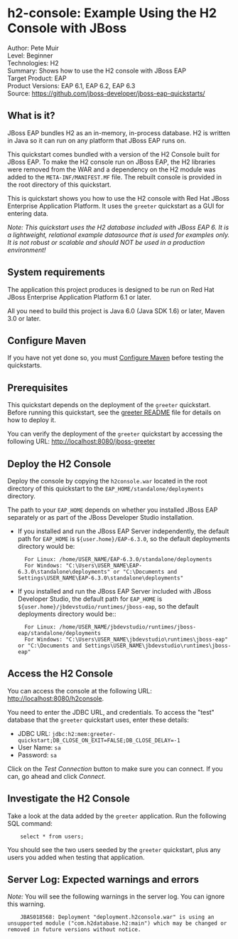 h2-console: Example Using the H2 Console with JBoss
===================================================
Author: Pete Muir  
Level: Beginner  
Technologies: H2  
Summary: Shows how to use the H2 console with JBoss EAP  
Target Product: EAP  
Product Versions: EAP 6.1, EAP 6.2, EAP 6.3  
Source: <https://github.com/jboss-developer/jboss-eap-quickstarts/>  

What is it?
-----------

JBoss EAP bundles H2 as an in-memory, in-process database. H2 is written in Java so it can run on any platform that JBoss EAP runs on.

This quickstart comes bundled with a version of the H2 Console built for JBoss EAP. To make the H2 console run on JBoss EAP, the H2 libraries were removed from the WAR and a dependency on the H2 module was added to the `META-INF/MANIFEST.MF` file. The rebuilt console is provided in the root directory of this quickstart.

This is quickstart shows you how to use the H2 console with Red Hat JBoss Enterprise Application Platform. It uses the `greeter` quickstart as a GUI for entering data.

_Note: This quickstart uses the H2 database included with JBoss EAP 6. It is a lightweight, relational example datasource that is used for examples only. It is not robust or scalable and should NOT be used in a production environment!_

System requirements
-------------------

The application this project produces is designed to be run on Red Hat JBoss Enterprise Application Platform 6.1 or later. 

All you need to build this project is Java 6.0 (Java SDK 1.6) or later, Maven 3.0 or later.
 

Configure Maven
---------------

If you have not yet done so, you must [Configure Maven](https://github.com/jboss-developer/jboss-developer-shared-resources/blob/master/guides/CONFIGURE_MAVEN.md#configure-maven-to-build-and-deploy-the-quickstarts) before testing the quickstarts.


Prerequisites
-----------

This quickstart depends on the deployment of the `greeter` quickstart. Before running this quickstart, see the [greeter README](../greeter/README.md) file for details on how to deploy it.

You can verify the deployment of the `greeter` quickstart by accessing the following URL: <http://localhost:8080/jboss-greeter> 


Deploy the H2 Console
------------------------

Deploy the console by copying the `h2console.war` located in the root directory of this quickstart to the `EAP_HOME/standalone/deployments` directory. 

The path to your `EAP_HOME` depends on whether you installed JBoss EAP separately or as part of the JBoss Developer Studio installation.

* If you installed and run the JBoss EAP Server independently, the default path for `EAP_HOME` is `${user.home}/EAP-6.3.0`, so the default deployments directory would be:


        For Linux: /home/USER_NAME/EAP-6.3.0/standalone/deployments
        For Windows: "C:\Users\USER_NAME\EAP-6.3.0\standalone\deployments" or "C:\Documents and Settings\USER_NAME\EAP-6.3.0\standalone\deployments"


* If you installed and run the JBoss EAP Server included with JBoss Developer Studio, the default path for `EAP_HOME` is `${user.home}/jbdevstudio/runtimes/jboss-eap`, so the default deployments directory would be::

        For Linux: /home/USER_NAME/jbdevstudio/runtimes/jboss-eap/standalone/deployments
        For Windows: "C:\Users\USER_NAME\jbdevstudio\runtimes\jboss-eap" or "C:\Documents and Settings\USER_NAME\jbdevstudio\runtimes\jboss-eap" 


Access the H2 Console 
---------------------

You can access the console at the following URL:  <http://localhost:8080/h2console>.

You need to enter the JDBC URL, and credentials. To access the "test" database that the `greeter` quickstart uses, enter these details:

* JDBC URL: `jdbc:h2:mem:greeter-quickstart;DB_CLOSE_ON_EXIT=FALSE;DB_CLOSE_DELAY=-1`
* User Name: `sa`
* Password: `sa`

Click on the *Test Connection* button to make sure you can connect. If you can, go ahead and click *Connect*.

Investigate the H2 Console
-------------------------

Take a look at the data added by the `greeter` application. Run the following SQL command:

        select * from users;

You should see the two users seeded by the `greeter` quickstart, plus any users you added when testing that application.




Server Log: Expected warnings and errors
-----------------------------------

_Note:_ You will see the following warnings in the server log. You can ignore this warning.

        JBAS018568: Deployment "deployment.h2console.war" is using an unsupported module ("com.h2database.h2:main") which may be changed or removed in future versions without notice.


